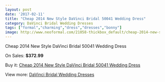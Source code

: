 ```yaml
---
layout: post
date: '2017-02-11'
title: "Cheap 2014 New Style DaVinci Bridal 50041 Wedding Dress"
category: DaVinci Bridal Wedding Dresses
tags: ["formal","charming","dress","dresses","bonny"]
image: http://www.neoformal.com/21058-thickbox_default/cheap-2014-new-style-davinci-bridal-50041-wedding-dress.jpg
---
```

Cheap 2014 New Style DaVinci Bridal 50041 Wedding Dress

On Sales: **$372.99**
<a href="https://www.neoformal.com/en/davinci-bridal-wedding-dresses-2014/6795-cheap-2014-new-style-davinci-bridal-50041-wedding-dress.html"><amp-img layout="responsive" width="600" height="600" src="//www.neoformal.com/21058-thickbox_default/cheap-2014-new-style-davinci-bridal-50041-wedding-dress.jpg" alt="Cheap 2014 New Style DaVinci Bridal 50041 Wedding Dress 0" /></a>

Buy it: [Cheap 2014 New Style DaVinci Bridal 50041 Wedding Dress](https://www.neoformal.com/en/davinci-bridal-wedding-dresses-2014/6795-cheap-2014-new-style-davinci-bridal-50041-wedding-dress.html "Cheap 2014 New Style DaVinci Bridal 50041 Wedding Dress")

View more: [DaVinci Bridal Wedding Dresses](https://www.neoformal.com/en/99-davinci-bridal-wedding-dresses-2014 "DaVinci Bridal Wedding Dresses")